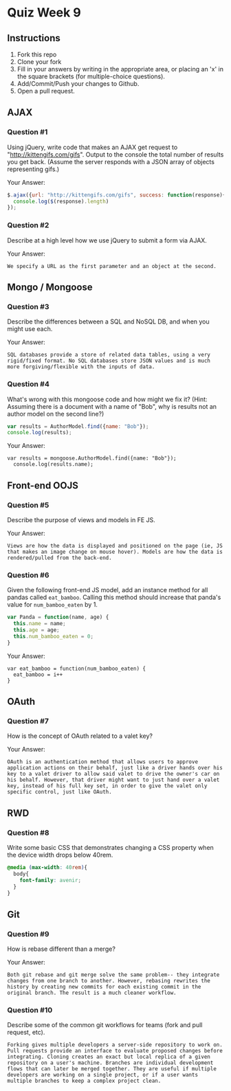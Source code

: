 # Quiz Week 9

## Instructions

1. Fork this repo
2. Clone your fork
3. Fill in your answers by writing in the appropriate area, or placing an 'x' in
the square brackets (for multiple-choice questions).
4. Add/Commit/Push your changes to Github.
5. Open a pull request.

## AJAX

### Question #1

Using jQuery, write code that makes an AJAX get request to "http://kittengifs.com/gifs". Output to the console the total number of results you get back. (Assume the server responds with a JSON array of objects representing gifs.)

Your Answer:
```js
$.ajax({url: "http://kittengifs.com/gifs", success: function(response){
  console.log($(response).length)
});
```

### Question #2

Describe at a high level how we use jQuery to submit a form via AJAX.

Your Answer:
```text
We specify a URL as the first parameter and an object at the second.
```


## Mongo / Mongoose

### Question #3

Describe the differences between a SQL and NoSQL DB, and when you might use each.

Your Answer:
```text
SQL databases provide a store of related data tables, using a very rigid/fixed format. No SQL databases store JSON values and is much more forgiving/flexible with the inputs of data.
```


### Question #4

What's wrong with this mongoose code and how might we fix it?
(Hint: Assuming there is a document with a name of "Bob", why is results not an author model on the second line?)

```js
var results = AuthorModel.find({name: "Bob"});
console.log(results);
```

Your Answer:
```text
var results = mongoose.AuthorModel.find({name: "Bob"});
  console.log(results.name);
```

## Front-end OOJS

### Question #5

Describe the purpose of views and models in FE JS.

Your Answer:
```text
Views are how the data is displayed and positioned on the page (ie, JS that makes an image change on mouse hover). Models are how the data is rendered/pulled from the back-end.
```

### Question #6

Given the following front-end JS model, add an instance method for all pandas called `eat_bamboo`. Calling this method should increase that panda's value for `num_bamboo_eaten` by 1.

```js
var Panda = function(name, age) {
  this.name = name;
  this.age = age;
  this.num_bamboo_eaten = 0;
}
```

Your Answer:
```text
var eat_bamboo = function(num_bamboo_eaten) {
  eat_bamboo = i++
}
```


## OAuth

### Question #7

How is the concept of OAuth related to a valet key?

Your Answer:
```text
OAuth is an authentication method that allows users to approve application actions on their behalf, just like a driver hands over his key to a valet driver to allow said valet to drive the owner's car on his behalf. However, that driver might want to just hand over a valet key, instead of his full key set, in order to give the valet only specific control, just like OAuth.
```


## RWD

### Question #8

Write some basic CSS that demonstrates changing a CSS property when the device width drops below 40rem.

```css
@media (max-width: 40rem){
  body{
    font-family: avenir;
  }
}
```

## Git

### Question #9

How is rebase different than a merge?

Your Answer:
```text
Both git rebase and git merge solve the same problem-- they integrate changes from one branch to another. However, rebasing rewrites the history by creating new commits for each existing commit in the original branch. The result is a much cleaner workflow.
```

### Question #10

Describe some of the common git workflows for teams (fork and pull request, etc).

```text
Forking gives multiple developers a server-side repository to work on. Pull requests provide an interface to evaluate proposed changes before integrating. Cloning creates an exact but local replica of a given repository on a user's machine. Branches are individual development flows that can later be merged together. They are useful if multiple developers are working on a single project, or if a user wants multiple branches to keep a complex project clean.
```
